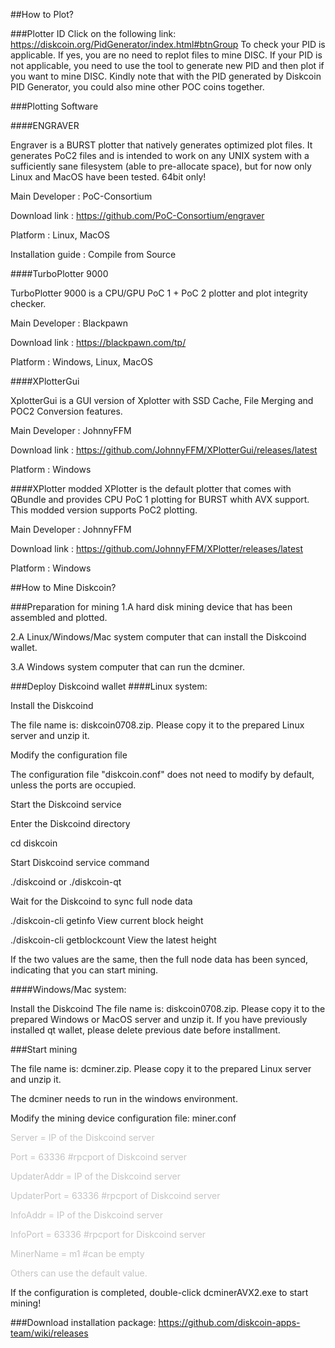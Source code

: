##How to Plot?

###Plotter ID
Click on the following link: 
https://diskcoin.org/PidGenerator/index.html#btnGroup 
To check your PID is applicable. If yes, you are no need to replot files to mine DISC. If your PID is not applicable, you need to use the tool to generate new PID and then plot if you want to mine DISC. Kindly note that with the PID generated by Diskcoin PID Generator, you could also mine other POC coins together. 


###Plotting Software

####ENGRAVER

Engraver is a BURST plotter that natively generates optimized plot files. It generates PoC2 files and is intended to work on any UNIX system with a sufficiently sane filesystem (able to pre-allocate space), but for now only Linux and MacOS have been tested. 64bit only!

Main Developer : PoC-Consortium

Download link : https://github.com/PoC-Consortium/engraver

Platform : Linux, MacOS

Installation guide : Compile from Source


####TurboPlotter 9000

TurboPlotter 9000 is a CPU/GPU PoC 1 + PoC 2 plotter and plot integrity checker.

Main Developer : Blackpawn

Download link : https://blackpawn.com/tp/

Platform : Windows, Linux, MacOS


####XPlotterGui

XplotterGui is a GUI version of Xplotter with SSD Cache, File Merging and POC2 Conversion features.

Main Developer : JohnnyFFM

Download link : https://github.com/JohnnyFFM/XPlotterGui/releases/latest

Platform : Windows


####XPlotter modded
XPlotter is the default plotter that comes with QBundle and provides CPU PoC 1 plotting for BURST whith AVX support. This modded version supports PoC2 plotting.

Main Developer : JohnnyFFM

Download link : https://github.com/JohnnyFFM/XPlotter/releases/latest

Platform : Windows



##How to Mine Diskcoin?

###Preparation for mining
1.A hard disk mining device that has been assembled and plotted.

2.A Linux/Windows/Mac system computer that can install the Diskcoind wallet.

3.A Windows system computer that can run the dcminer.


###Deploy Diskcoind wallet
####Linux system:

Install the Diskcoind

The file name is: diskcoin0708.zip. Please copy it to the prepared Linux server and unzip it.

Modify the configuration file

The configuration file "diskcoin.conf" does not need to modify by default, unless the ports are occupied.

Start the Diskcoind service

Enter the Diskcoind directory

cd diskcoin

Start Diskcoind service command

./diskcoind or ./diskcoin-qt

Wait for the Diskcoind to sync full node data

./diskcoin-cli getinfo View current block height

./diskcoin-cli getblockcount View the latest height

If the two values are the same, then the full node data has been synced, indicating that you can start mining.


####Windows/Mac system:

Install the Diskcoind
The file name is: diskcoin0708.zip. Please copy it to the prepared Windows or MacOS server and unzip it. 
If you have previously installed qt wallet, please delete previous date before installment.



###Start mining

The file name is: dcminer.zip. Please copy it to the prepared Linux server and unzip it.

The dcminer needs to run in the windows environment.

Modify the mining device configuration file: miner.conf

<font color="#C4C4C4">Server = IP of the Diskcoind server</font><br /> 

<font color="#C4C4C4">Port = 63336 #rpcport of Diskcoind server</font><br /> 

<font color="#C4C4C4">UpdaterAddr = IP of the Diskcoind server</font><br /> 

<font color="#C4C4C4">UpdaterPort = 63336 #rpcport of Diskcoind server</font><br /> 

<font color="#C4C4C4">InfoAddr = IP of the Diskcoind server</font><br /> 

<font color="#C4C4C4">InfoPort = 63336 #rpcport for Diskcoind server</font><br /> 

<font color="#C4C4C4">MinerName = m1 #can be empty</font><br />  

<font color="#C4C4C4">Others can use the default value.</font><br /> 

If the configuration is completed, double-click dcminerAVX2.exe to start mining!

###Download installation package: https://github.com/diskcoin-apps-team/wiki/releases
